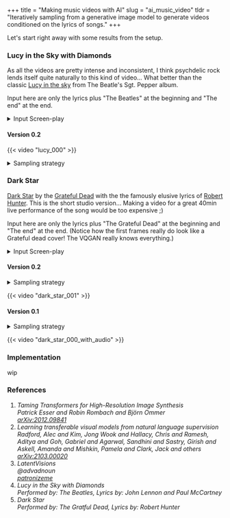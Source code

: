 +++
title = "Making music videos with AI"
slug = "ai_music_video"
tldr =  "Iteratively sampling from a generative image model to generate videos conditioned on the lyrics of songs."
+++

Let's start right away with some results from the setup.

### Lucy in the Sky with Diamonds

As all the videos are pretty intense and inconsistent, I think psychdelic rock lends itself quite naturally to this kind of video… What better than the
classic [Lucy in the sky](https://en.wikipedia.org/wiki/Lucy_in_the_Sky_with_Diamonds) from The Beatle's Sgt. Pepper album.

Input here are only the lyrics plus "The Beatles" at the beginning and "The end" at the end. 

<details>
<summary>Input Screen-play</summary>
<pre>

| Text line                                       | cue   |
| ----------------------------------------------- | ----- |
| The Beatles                                     | 0     |
| Picture yourself in a boat on a river           | 6     |
| With tangerine trees and marmalade skies        | 11.6  |
| Somebody calls you, you answer quite slowly     | 18.7  |
| A girl with kaleidoscope eyes                   | 24    |
| Cellophane flowers of yellow and green          | 32.2  |
| Towering over your head                         | 37.5  |
| Look for the girl with the sun in her eyes      | 42.6  |
| And she's gone                                  | 46.7  |
| Lucy in the sky with diamonds                   | 50    |
| Lucy in the sky with diamonds                   | 55    |
| Lucy in the sky with diamonds, ahh              | 60    |
| ahhhhhh                                         | 66    |
| Follow her down to a bridge by a fountain       | 68.4  |
| Where rocking horse people eat marshmallow pies | 73.6  |
| Everyone smiles as you drift past the flowers   | 80.4  |
| That grow so incredibly high                    | 85.5  |
| Newspaper taxis appear on the shore             | 93.4  |
| Waiting to take you away                        | 98    |
| Climb in the back with your head in the clouds  | 103.3 |
| And you're gone                                 | 107   |
| Lucy in the sky with diamonds                   | 110   |
| Lucy in the sky with diamonds                   | 115   |
| Lucy in the sky with diamonds, ahh              | 120   |
| ahhhhhh                                         | 125   |
| Picture yourself on a train in a station        | 129   |
| With plasticine porters with looking glass ties | 134.2 |
| Suddenly someone is there at the turnstile      | 141   |
| The girl with kaleidoscope eyes                 | 146   |
| Lucy in the sky with diamonds                   | 154   |
| Lucy in the sky with diamonds                   | 159   |
| Lucy in the sky with diamonds, ahh              | 164   |
| ahhhhh                                          | 168.3 |
| Lucy in the sky with diamonds                   | 173.5 |
| Lucy in the sky with diamonds                   | 178.5 |
| Lucy in the sky with diamonds, ahh              | 183.5 |
| ahhhhhhhh                                       | 188.3 |
| The End                                         | 209   |

</pre>
</details>

#### Version 0.2

{{< video "lucy_000" >}}

<details>
<summary>Sampling strategy</summary>
<pre>
- Sampled keyframes from VQGAN at 15FPS
- 100 sampling iterations per keyframe
- Interpolation between keyframe latents in latent space at 60FPS
</pre>
</details>

### Dark Star

[Dark Star](https://en.wikipedia.org/wiki/Dark_Star_(song)) by the [Grateful Dead](https://en.wikipedia.org/wiki/Grateful_Dead) with the the famously elusive lyrics of [Robert Hunter](https://en.wikipedia.org/wiki/Robert_Hunter_(lyricist)). This is the
short studio version… Making a video for a great 40min live performance of the song would be too expensive ;)

Input here are only the lyrics plus "The Grateful Dead" at the beginning and "The end" at the end. (Notice how the first frames really do look like a Grateful dead cover! The VQGAN really knows everything.)

<details>
<summary>Input Screen-play</summary>
<pre>

| Text line                                            | cue   |
| ---------------------------------------------------- | ----- |
| The Grateful dead                                    | 0.0   |
| Dark star crashes                                    | 14.8  |
| Pouring its light Into ashes                         | 19.7  |
| Reason tatters                                       | 25    |
| The forces tear loose From the axis                  | 30    |
| Searchlight casting                                  | 35.3  |
| For faults in the Clouds of delusion                 | 40.1  |
| Shall we go                                          | 45.5  |
| You and I While we can?                              | 48.7  |
| Through The transitive nightfall Of diamonds         | 56    |
| Mirror shatters                                      | 80.1  |
| In formless reflections Of matter                    | 84.8  |
| Glass hand dissolving To ice petal flowers Revolving | 90    |
| Lady in velvet Recedes In the nights of goodbye      | 100.6 |
| Shall we go                                          | 110.6 |
| You and I While we can?                              | 113.4 |
| Through The transitive nightfall Of diamonds         | 120   |
| The End                                              | 150   |

</pre>
</details>

#### Version 0.2
<details>
    <summary>Sampling strategy</summary>
<pre>
- Sampled keyframes from VQGAN at 15FPS
- 100 sampling iterations per keyframe
- Interpolation between keyframe latents in latent space at 60FPS
</pre>
</details>

{{< video "dark_star_001" >}}

#### Version 0.1
<details>
    <summary>Sampling strategy</summary>
<pre>
- Sampled keyframes from VQGAN at 15FPS
- 100 sampling iterations per keyframe
- Interpolation to 30FPS with ffmpeg 
</pre>
</details>

{{< video "dark_star_000_with_audio" >}}

### Implementation

wip

### References
<ol class="references">
    <li>
        <cite id="esser2020taming">
            <span class="title">Taming Transformers for High-Resolution Image Synthesis</span>
            <br>
            <span>Patrick Esser and Robin Rombach and Björn Ommer</span>
            <br>
            <a href="https://arxiv.org/abs/2012.09841">arXiv:2012.09841</a>
        </cite>
    </li>
    <li>
        <cite id="radford2021learning">
            <span class="title">Learning transferable visual models from natural language supervision</span>
            <br>
            <span>Radford, Alec and Kim, Jong Wook and Hallacy, Chris and Ramesh, Aditya and Goh, Gabriel and Agarwal, Sandhini and Sastry, Girish and Askell, Amanda and Mishkin, Pamela and Clark, Jack and others</span>
            <br>
            <a href="https://arxiv.org/abs/2103.00020">arXiv:2103.00020</a>
        </cite>
    </li>
    <li>
        <cite id="advadnoun">
            <span class="title">LatentVisions</span>
            <br>
            <span>@advadnoun</span>
            <br>
            <a href="https://www.patreon.com/patronizeme/">patronizeme</a>
        </cite>
    </li>
    <li>
        <cite id="beatles1967lucy">
            <span class="title">Lucy in the Sky with Diamonds</span>
            <br>
            <span><i>Performed by:</i> The Beatles, <i>Lyrics by:</i> John Lennon and Paul McCartney</span>
        </cite>
    </li>
    <li>
        <cite id="dead1968dark">
            <span class="title">Dark Star</span>
            <br>
            <span><i>Performed by:</i> The Gratful Dead, <i>Lyrics by:</i> Robert Hunter</span>
        </cite>
    </li>
</ol>

